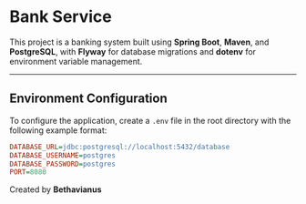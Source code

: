 # Bank Service

This project is a banking system built using **Spring Boot**, **Maven**, and **PostgreSQL**, with **Flyway** for database migrations and **dotenv** for environment variable management.

---

## Environment Configuration

To configure the application, create a `.env` file in the root directory with the following example format:

```ini
DATABASE_URL=jdbc:postgresql://localhost:5432/database
DATABASE_USERNAME=postgres
DATABASE_PASSWORD=postgres
PORT=8080
```

Created by **Bethavianus**